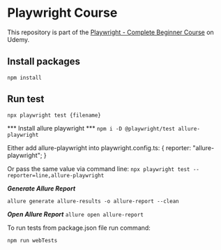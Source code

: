 # Playwright Course
This repository is part of the [Playwright - Complete Beginner Course](https://sdetunicorns.com/course/playwright-complete-beginner-course/) on Udemy.

## Install packages
`npm install`

## Run test
`npx playwright test {filename}`

*** Install allure playwright ***
`npm i -D @playwright/test allure-playwright`

Either add allure-playwright into playwright.config.ts:
{
  reporter: "allure-playwright";
}

Or pass the same value via command line:
`npx playwright test --reporter=line,allure-playwright`

***Generate Allure Report***

`allure generate allure-results -o allure-report --clean`

***Open Allure Report***
`allure open allure-report`


To run tests from package.json file run command:

`npm run webTests`
